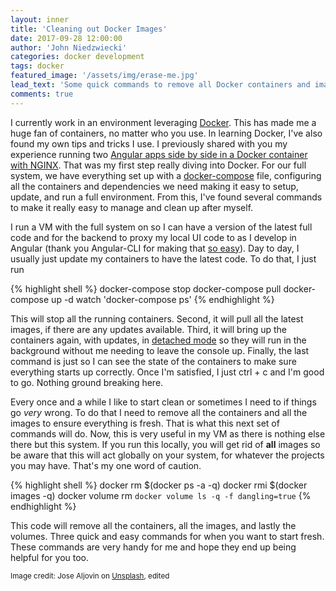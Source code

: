 ```yaml
---
layout: inner
title: 'Cleaning out Docker Images'
date: 2017-09-28 12:00:00
author: 'John Niedzwiecki'
categories: docker development
tags: docker
featured_image: '/assets/img/erase-me.jpg'
lead_text: 'Some quick commands to remove all Docker containers and images.'
comments: true
---
```



I currently work in an environment leveraging [Docker](https://www.docker.com). This has made me a huge fan of containers, no matter who you use. In learning Docker, I've also found my own tips and tricks I use. I previously shared with you my experience running two [Angular apps side by side in a Docker container with NGINX](/posts/2017/angular-docker-nginx.html). That was my first step really diving into Docker. For our full system, we have everything set up with a [docker-compose](https://docs.docker.com/compose/) file, configuring all the containers and dependencies we need making it easy to setup, update, and run a full environment. From this, I've found several commands to make it really easy to manage and clean up after myself.

I run a VM with the full system on so I can have a version of the latest full code and for the backend to proxy my local UI code to as I develop in Angular (thank you Angular-CLI for making that [so easy](https://github.com/angular/angular-cli/blob/master/docs/documentation/stories/proxy.md)). Day to day, I usually just update my containers to have the latest code. To do that, I just run

{% highlight shell %}
docker-compose stop
docker-compose pull
docker-compose up -d
watch 'docker-compose ps'
{% endhighlight %}

This will stop all the running containers. Second, it will pull all the latest images, if there are any updates available. Third, it will bring up the containers again, with updates, in [detached mode](https://docs.docker.com/compose/reference/up/) so they will run in the background without me needing to leave the console up. Finally, the last command is just so I can see the state of the containers to make sure everything starts up correctly. Once I'm satisfied, I just ctrl + c and I'm good to go. Nothing ground breaking here.

Every once and a while I like to start clean or sometimes I need to if things go _very_ wrong. To do that I need to remove all the containers and all the images to ensure everything is fresh. That is what this next set of commands will do. Now, this is very useful in my VM as there is nothing else there but this system. If you run this locally, you will get rid of **all** images so be aware that this will act globally on your system, for whatever the projects you may have. That's my one word of caution.

{% highlight shell %}
docker rm $(docker ps -a -q)
docker rmi $(docker images -q)
docker volume rm `docker volume ls -q -f dangling=true`
{% endhighlight %}

This code will remove all the containers, all the images, and lastly the volumes. Three quick and easy commands for when you want to start fresh. These commands are very handy for me and hope they end up being helpful for you too.

<small>Image credit: Jose Aljovin on [Unsplash](https://unsplash.com/photos/Kfk-TPxLVL0), edited</small>
